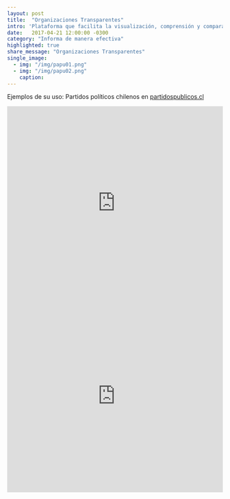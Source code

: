 ```yaml
---
layout: post
title:  "Organizaciones Transparentes"
intro: 'Plataforma que facilita la visualización, comprensión y comparación amigable y cercana de datos de transparencia de entidades públicas o privadas. Permite a la ciudadanía, organizaciones y medios de comunicación entender información compleja de forma simple y atractiva.'
date:   2017-04-21 12:00:00 -0300
category: "Informa de manera efectiva"
highlighted: true
share_message: "Organizaciones Transparentes"
single_image:
  - img: "/img/papu01.png"
  - img: "/img/papu02.png"
    caption:
---
```


Ejemplos de su uso:  Partidos políticos chilenos en [partidospublicos.cl](https://partidospublicos.cl/)

<iframe width="100%" height="450" src="https://www.youtube.com/embed/CZ-Y-1rMwBU?rel=0&amp;showinfo=0" frameborder="0" allow="autoplay; encrypted-media" allowfullscreen></iframe>

<iframe width="100%" height="450" src="https://www.youtube.com/embed/MfgPu_X4f1k?rel=0&amp;showinfo=0" frameborder="0" allow="autoplay; encrypted-media" allowfullscreen></iframe>
